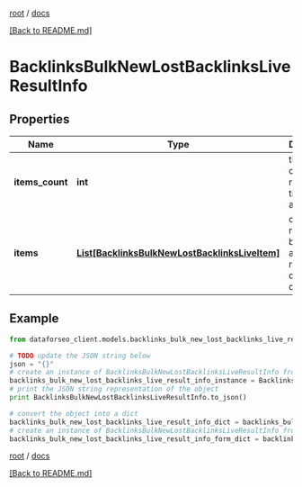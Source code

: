 [root](./../ "root") / [docs](./ "docs")

[[Back to README.md]](./../README.md "[Back to README.md]")

# BacklinksBulkNewLostBacklinksLiveResultInfo

## Properties

Name | Type | Description | Notes
------------ | ------------- | ------------- | -------------
**items_count** | **int** | the number of results returned in the items array | [optional]
**items** | [**List[BacklinksBulkNewLostBacklinksLiveItem]**](BacklinksBulkNewLostBacklinksLiveItem.md) | contains relevant backlinks and referring domains data | [optional]

## Example

```python
from dataforseo_client.models.backlinks_bulk_new_lost_backlinks_live_result_info import BacklinksBulkNewLostBacklinksLiveResultInfo

# TODO update the JSON string below
json = "{}"
# create an instance of BacklinksBulkNewLostBacklinksLiveResultInfo from a JSON string
backlinks_bulk_new_lost_backlinks_live_result_info_instance = BacklinksBulkNewLostBacklinksLiveResultInfo.from_json(json)
# print the JSON string representation of the object
print BacklinksBulkNewLostBacklinksLiveResultInfo.to_json()

# convert the object into a dict
backlinks_bulk_new_lost_backlinks_live_result_info_dict = backlinks_bulk_new_lost_backlinks_live_result_info_instance.to_dict()
# create an instance of BacklinksBulkNewLostBacklinksLiveResultInfo from a dict
backlinks_bulk_new_lost_backlinks_live_result_info_form_dict = backlinks_bulk_new_lost_backlinks_live_result_info.from_dict(backlinks_bulk_new_lost_backlinks_live_result_info_dict)
```

  

[root](./../ "root") / [docs](./ "docs")

[[Back to README.md]](./../README.md "[Back to README.md]")